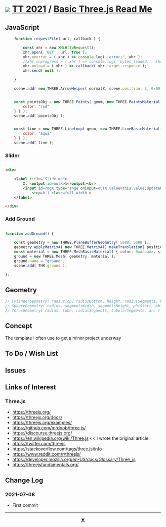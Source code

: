 # [![](https://pushme-pullyou.github.io/tootoo-2021/lib/assets/icons/mark-github.svg )](https://github.com/pushme-pullyou/tootoo-2021/ "Source code on GitHub" ) [TT 2021]( https://pushme-pullyou.github.io/tootoo-2021/ "Home page" ) / [Basic Three.js Read Me]( https://pushme-pullyou.github.io/tootoo-2021/#lib3d/0-basic-threejs/README.md)


<!--@@@
<div class=iframe-resize ><iframe src=https://pushme-pullyou.github.io/tootoo-2021/lib3d/0-basic-threejs/ height=100% width=100% ></iframe></div>
_Basic Three.js in a resizable window. One finger to rotate. Two to zoom._


### Full Screen: [Basic Three.js]( https://pushme-pullyou.github.io/tootoo-2021/lib3d/0-basic-threejs/ )
@@@-->



## JavaScript

``` js
	function requestFile( url, callback ) {

		const xhr = new XMLHttpRequest();
		xhr.open( 'GET', url, true );
		xhr.onerror = ( xhr ) => console.log( 'error:', xhr );
		//xhr.onprogress = ( xhr ) => console.log( 'bytes loaded:', xhr.loaded );
		xhr.onload = ( xhr ) => callback( xhr.target.response );
		xhr.send( null );

	}

	scene.add( new THREE.ArrowHelper( normalZ, scene.position, 5, 0x00ffff ) ); // aqua


	const pointsObj = new THREE.Points( geom, new THREE.PointsMaterial( {
		color: "red"
	} ) );
	scene.add( pointsObj );


	const line = new THREE.LineLoop( geom, new THREE.LineBasicMaterial( {
		color: "aqua"
	} ) );
	scene.add( line );

```

### Slider

``` html

<div>

	<label title="Slide me">
		X: <output id=outX>1</output><br>
		<input id=rngX type=range oninput=outX.value=this.value;updateModel(this); min=0 max=10 value=1
			step=0.1 class=full-width >
	</label>

</div>

```

### Add Ground

``` js

function addGround() {

	const geometry = new THREE.PlaneBufferGeometry( 5000, 5000 );
	geometry.applyMatrix4( new THREE.Matrix4().makeTranslation( position.x, position.y, position.z ) );
	const material = new THREE.MeshBasicMaterial( { color: 0xaaaaaa, side: 0 } );
	ground = new THREE.Mesh( geometry, material );
	ground.name = "ground";
	scene.add( THR.ground );

};


```


## Geometry


```js
// CylinderGeometry( radiusTop, radiusBottom, height, radiusSegments, heightSegments, openEnded )
// SphereGeometry( radius, segmentsWidth, segmentsHeight, phiStart, phiLength, thetaStart, thetaLength )
// TorusGeometry( radius, tube, radialSegments, tubularSegments, arc )

```
## Concept

The template I often use to get a minor project underway


## To Do / Wish List


## Issues


## Links of Interest

### Three.js

* https://threejs.org/
* https://threejs.org/docs/
* https://threejs.org/examples/
* https://github.com/mrdoob/three.js/
* https://discourse.threejs.org/
* https://en.wikipedia.org/wiki/Three.js << I wrote the original article
* https://twitter.com/threejs
* https://stackoverflow.com/tags/three.js/info
* https://www.reddit.com/r/threejs/
* https://developer.mozilla.org/en-US/docs/Glossary/Three_js
* https://threejsfundamentals.org/


## Change Log


### 2021-07-08

* First commit


***

<center title="Hello! Click me to go up to the top" ><a class=aDingbat href=javascript:window.scrollTo(0,0);> ❦ </a></center>
